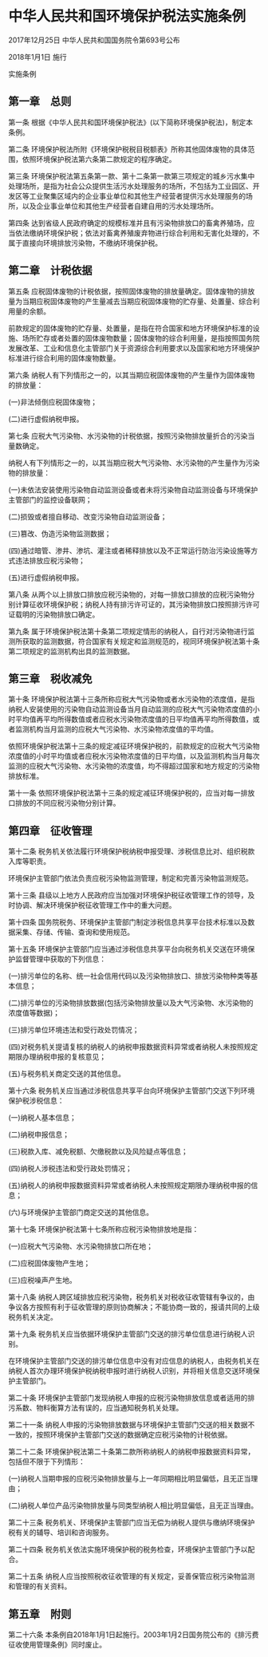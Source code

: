 # 中华人民共和国环境保护税法实施条例

2017年12月25日 中华人民共和国国务院令第693号公布

2018年1月1日 施行

<!-- INFO END -->

实施条例

## 第一章　总则

第一条 根据《中华人民共和国环境保护税法》(以下简称环境保护税法)，制定本条例。

第二条 环境保护税法所附《环境保护税税目税额表》所称其他固体废物的具体范围，依照环境保护税法第六条第二款规定的程序确定。

第三条 环境保护税法第五条第一款、第十二条第一款第三项规定的城乡污水集中处理场所，是指为社会公众提供生活污水处理服务的场所，不包括为工业园区、开发区等工业聚集区域内的企业事业单位和其他生产经营者提供污水处理服务的场所，以及企业事业单位和其他生产经营者自建自用的污水处理场所。

第四条 达到省级人民政府确定的规模标准并且有污染物排放口的畜禽养殖场，应当依法缴纳环境保护税；依法对畜禽养殖废弃物进行综合利用和无害化处理的，不属于直接向环境排放污染物，不缴纳环境保护税。

## 第二章　计税依据

第五条 应税固体废物的计税依据，按照固体废物的排放量确定。固体废物的排放量为当期应税固体废物的产生量减去当期应税固体废物的贮存量、处置量、综合利用量的余额。

前款规定的固体废物的贮存量、处置量，是指在符合国家和地方环境保护标准的设施、场所贮存或者处置的固体废物数量；固体废物的综合利用量，是指按照国务院发展改革、工业和信息化主管部门关于资源综合利用要求以及国家和地方环境保护标准进行综合利用的固体废物数量。

第六条 纳税人有下列情形之一的，以其当期应税固体废物的产生量作为固体废物的排放量：

(一)非法倾倒应税固体废物；

(二)进行虚假纳税申报。

第七条 应税大气污染物、水污染物的计税依据，按照污染物排放量折合的污染当量数确定。

纳税人有下列情形之一的，以其当期应税大气污染物、水污染物的产生量作为污染物的排放量：

(一)未依法安装使用污染物自动监测设备或者未将污染物自动监测设备与环境保护主管部门的监控设备联网；

(二)损毁或者擅自移动、改变污染物自动监测设备；

(三)篡改、伪造污染物监测数据；

(四)通过暗管、渗井、渗坑、灌注或者稀释排放以及不正常运行防治污染设施等方式违法排放应税污染物；

(五)进行虚假纳税申报。

第八条 从两个以上排放口排放应税污染物的，对每一排放口排放的应税污染物分别计算征收环境保护税；纳税人持有排污许可证的，其污染物排放口按照排污许可证载明的污染物排放口确定。

第九条 属于环境保护税法第十条第二项规定情形的纳税人，自行对污染物进行监测所获取的监测数据，符合国家有关规定和监测规范的，视同环境保护税法第十条第二项规定的监测机构出具的监测数据。

## 第三章　税收减免

第十条 环境保护税法第十三条所称应税大气污染物或者水污染物的浓度值，是指纳税人安装使用的污染物自动监测设备当月自动监测的应税大气污染物浓度值的小时平均值再平均所得数值或者应税水污染物浓度值的日平均值再平均所得数值，或者监测机构当月监测的应税大气污染物、水污染物浓度值的平均值。

依照环境保护税法第十三条的规定减征环境保护税的，前款规定的应税大气污染物浓度值的小时平均值或者应税水污染物浓度值的日平均值，以及监测机构当月每次监测的应税大气污染物、水污染物的浓度值，均不得超过国家和地方规定的污染物排放标准。

第十一条 依照环境保护税法第十三条的规定减征环境保护税的，应当对每一排放口排放的不同应税污染物分别计算。

## 第四章　征收管理

第十二条 税务机关依法履行环境保护税纳税申报受理、涉税信息比对、组织税款入库等职责。

环境保护主管部门依法负责应税污染物监测管理，制定和完善污染物监测规范。

第十三条 县级以上地方人民政府应当加强对环境保护税征收管理工作的领导，及时协调、解决环境保护税征收管理工作中的重大问题。

第十四条 国务院税务、环境保护主管部门制定涉税信息共享平台技术标准以及数据采集、存储、传输、查询和使用规范。

第十五条 环境保护主管部门应当通过涉税信息共享平台向税务机关交送在环境保护监督管理中获取的下列信息：

(一)排污单位的名称、统一社会信用代码以及污染物排放口、排放污染物种类等基本信息；

(二)排污单位的污染物排放数据(包括污染物排放量以及大气污染物、水污染物的浓度值等数据)；

(三)排污单位环境违法和受行政处罚情况；

(四)对税务机关提请复核的纳税人的纳税申报数据资料异常或者纳税人未按照规定期限办理纳税申报的复核意见；

(五)与税务机关商定交送的其他信息。

第十六条 税务机关应当通过涉税信息共享平台向环境保护主管部门交送下列环境保护税涉税信息：

(一)纳税人基本信息；

(二)纳税申报信息；

(三)税款入库、减免税额、欠缴税款以及风险疑点等信息；

(四)纳税人涉税违法和受行政处罚情况；

(五)纳税人的纳税申报数据资料异常或者纳税人未按照规定期限办理纳税申报的信息；

(六)与环境保护主管部门商定交送的其他信息。

第十七条 环境保护税法第十七条所称应税污染物排放地是指：

(一)应税大气污染物、水污染物排放口所在地；

(二)应税固体废物产生地；

(三)应税噪声产生地。

第十八条 纳税人跨区域排放应税污染物，税务机关对税收征收管辖有争议的，由争议各方按照有利于征收管理的原则协商解决；不能协商一致的，报请共同的上级税务机关决定。

第十九条 税务机关应当依据环境保护主管部门交送的排污单位信息进行纳税人识别。

在环境保护主管部门交送的排污单位信息中没有对应信息的纳税人，由税务机关在纳税人首次办理环境保护税纳税申报时进行纳税人识别，并将相关信息交送环境保护主管部门。

第二十条 环境保护主管部门发现纳税人申报的应税污染物排放信息或者适用的排污系数、物料衡算方法有误的，应当通知税务机关处理。

第二十一条 纳税人申报的污染物排放数据与环境保护主管部门交送的相关数据不一致的，按照环境保护主管部门交送的数据确定应税污染物的计税依据。

第二十二条 环境保护税法第二十条第二款所称纳税人的纳税申报数据资料异常，包括但不限于下列情形：

(一)纳税人当期申报的应税污染物排放量与上一年同期相比明显偏低，且无正当理由；

(二)纳税人单位产品污染物排放量与同类型纳税人相比明显偏低，且无正当理由。

第二十三条 税务机关、环境保护主管部门应当无偿为纳税人提供与缴纳环境保护税有关的辅导、培训和咨询服务。

第二十四条 税务机关依法实施环境保护税的税务检查，环境保护主管部门予以配合。

第二十五条 纳税人应当按照税收征收管理的有关规定，妥善保管应税污染物监测和管理的有关资料。

## 第五章　附则

第二十六条 本条例自2018年1月1日起施行。2003年1月2日国务院公布的《排污费征收使用管理条例》同时废止。

